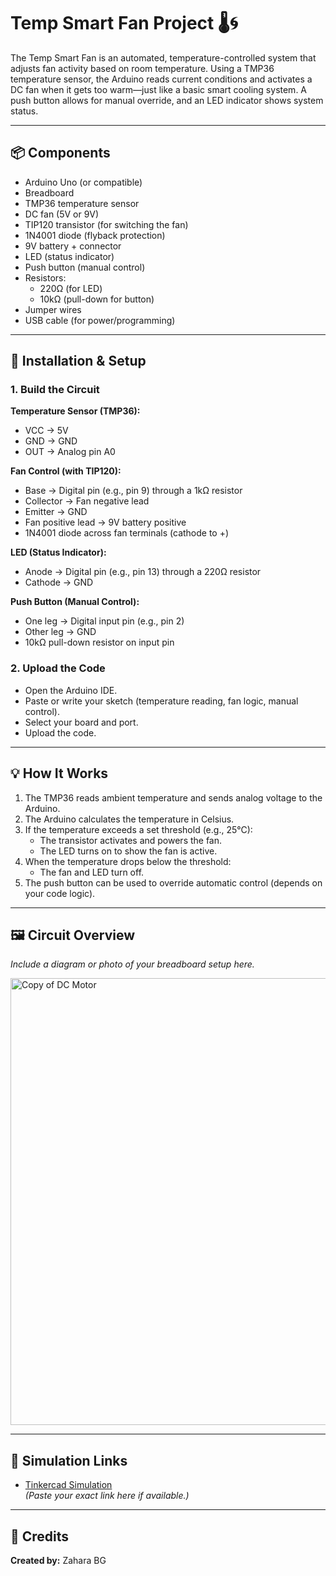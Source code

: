 # Temp Smart Fan Project 🌡️🌀

The Temp Smart Fan is an automated, temperature-controlled system that adjusts fan activity based on room temperature. Using a TMP36 temperature sensor, the Arduino reads current conditions and activates a DC fan when it gets too warm—just like a basic smart cooling system. A push button allows for manual override, and an LED indicator shows system status.

---

## 📦 Components

- Arduino Uno (or compatible)
- Breadboard
- TMP36 temperature sensor
- DC fan (5V or 9V)
- TIP120 transistor (for switching the fan)
- 1N4001 diode (flyback protection)
- 9V battery + connector
- LED (status indicator)
- Push button (manual control)
- Resistors:
  - 220Ω (for LED)
  - 10kΩ (pull-down for button)
- Jumper wires
- USB cable (for power/programming)

---

## 🔧 Installation & Setup

### 1. Build the Circuit

**Temperature Sensor (TMP36):**
- VCC → 5V  
- GND → GND  
- OUT → Analog pin A0  

**Fan Control (with TIP120):**
- Base → Digital pin (e.g., pin 9) through a 1kΩ resistor  
- Collector → Fan negative lead  
- Emitter → GND  
- Fan positive lead → 9V battery positive  
- 1N4001 diode across fan terminals (cathode to +)  

**LED (Status Indicator):**
- Anode → Digital pin (e.g., pin 13) through a 220Ω resistor  
- Cathode → GND  

**Push Button (Manual Control):**
- One leg → Digital input pin (e.g., pin 2)  
- Other leg → GND  
- 10kΩ pull-down resistor on input pin  

### 2. Upload the Code

- Open the Arduino IDE.
- Paste or write your sketch (temperature reading, fan logic, manual control).
- Select your board and port.
- Upload the code.

---

## 💡 How It Works

1. The TMP36 reads ambient temperature and sends analog voltage to the Arduino.
2. The Arduino calculates the temperature in Celsius.
3. If the temperature exceeds a set threshold (e.g., 25°C):
   - The transistor activates and powers the fan.
   - The LED turns on to show the fan is active.
4. When the temperature drops below the threshold:
   - The fan and LED turn off.
5. The push button can be used to override automatic control (depends on your code logic).

---

## 🖼️ Circuit Overview

*Include a diagram or photo of your breadboard setup here.*

<img width="1440" height="715" alt="Copy of DC Motor" src="https://github.com/user-attachments/assets/4fd04560-1e40-4d24-832f-fd955d7afa5f" />


---

## 🔗 Simulation Links

- [Tinkercad Simulation](https://www.tinkercad.com/)  
*(Paste your exact link here if available.)*

---

## 🙌 Credits

**Created by:** Zahara BG
